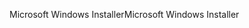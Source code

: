<span data-ttu-id="9dd1b-101">Microsoft Windows Installer</span><span class="sxs-lookup"><span data-stu-id="9dd1b-101">Microsoft Windows Installer</span></span>